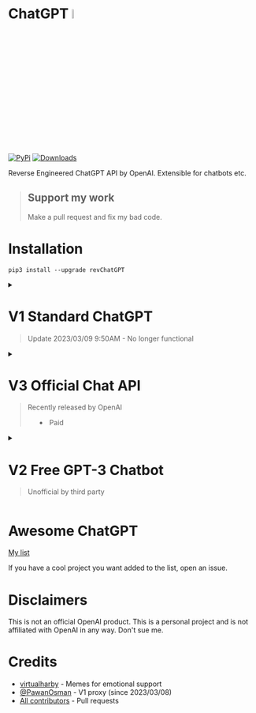 # ChatGPT <img src="https://github.com/acheong08/ChatGPT/blob/main/logo.png?raw=true" width="7%"></img>

[![PyPi](https://img.shields.io/pypi/v/revChatGPT.svg)](https://pypi.python.org/pypi/revChatGPT)
[![Downloads](https://static.pepy.tech/badge/revchatgpt)](https://pypi.python.org/pypi/revChatGPT)

Reverse Engineered ChatGPT API by OpenAI. Extensible for chatbots etc.

> ## Support my work
> Make a pull request and fix my bad code.

# Installation
`pip3 install --upgrade revChatGPT`

<details>

<summary>

# V1 Standard ChatGPT
> Update 2023/03/09 9:50AM - No longer functional

</summary>

## Configuration

1. Create account on [OpenAI's ChatGPT](https://chat.openai.com/)
2. Save your email and password

### Authentication method: (Choose 1)
#### - Email/Password
Not supported for Google/Microsoft accounts
```json
{
  "email": "email",
  "password": "your password"
}
```
#### - Session token
Comes from cookies on chat.openai.com as "__Secure-next-auth.session-token"

```json
{
  "session_token": "..."
}
```
#### - Access token
https://chat.openai.com/api/auth/session
```json
{
  "access_token": "<access_token>"
}
```

#### - Optional configuration:

```json
{
  "conversation_id": "UUID...",
  "parent_id": "UUID...",
  "proxy": "...",
  "paid": false
}
```

3. Save this as `$HOME/.config/revChatGPT/config.json`
4. If you are using Windows, you will need to create an environment variable named ```HOME``` and set it to your home profile for the script to be able to locate the config.json file.

## Usage

### Command line

`python3 -m revChatGPT.V1`

```
        ChatGPT - A command-line interface to OpenAI's ChatGPT (https://chat.openai.com/chat)
        Repo: github.com/acheong08/ChatGPT

Type '!help' to show a full list of commands

Logging in...

You:
(Press Esc followed by Enter to finish)
```

The command line interface supports multi-line inputs and allows navigation using arrow keys. Besides, you can also edit history inputs by arrow keys when the prompt is empty. It also completes your input if it finds matched previous prompts. To finish input, press `Esc` and then `Enter` as solely `Enter` itself is used for creating new line in multi-line mode.

Set the environment variable `NO_COLOR` to `true` to disable color output.


### Developer API

#### Basic example (streamed):
```python
from revChatGPT.V1 import Chatbot

chatbot = Chatbot(config={
  "email": "<your email>",
  "password": "<your password>"
})

print("Chatbot: ")
prev_text = ""
for data in chatbot.ask(
    "Hello world",
):
    message = data["message"][len(prev_text) :]
    print(message, end="", flush=True)
    prev_text = data["message"]
print()
```

#### Basic example (single result):

```python
from revChatGPT.V1 import Chatbot

chatbot = Chatbot(config={
  "email": "<your email>",
  "password": "<your password>"
})

prompt = "how many beaches does portugal have?"
response = ""

for data in chatbot.ask(
  prompt
):
    response = data["message"]

print(response)
```
#### All API methods
Refer to the [wiki](https://github.com/acheong08/ChatGPT/wiki/V1) for advanced developer usage.

</details>


<details>

<summary>

# V3 Official Chat API
> Recently released by OpenAI
> - Paid

</summary>

Get API key from https://platform.openai.com/account/api-keys

## Command line
`python3 -m revChatGPT.V3 --api_key <api_key>`

```
 $ python3 -m revChatGPT.V3 -h

    ChatGPT - Official ChatGPT API
    Repo: github.com/acheong08/ChatGPT

Type '!help' to show a full list of commands
Press Esc followed by Enter or Alt+Enter to send a message.

usage: V3.py [-h] --api_key API_KEY [--temperature TEMPERATURE] [--no_stream] [--base_prompt BASE_PROMPT]
             [--proxy PROXY] [--top_p TOP_P] [--reply_count REPLY_COUNT] [--enable-internet]

options:
  -h, --help            show this help message and exit
  --api_key API_KEY     OpenAI API key
  --temperature TEMPERATURE
                        Temperature for response
  --no_stream           Disable streaming
  --base_prompt BASE_PROMPT
                        Base prompt for chatbot
  --proxy PROXY         Proxy address
  --top_p TOP_P         Top p for response
  --reply_count REPLY_COUNT
                        Number of replies for each prompt
  --enable_internet     Allow ChatGPT to access the internet (beta)
  --submit_key SUBMIT_KEY
                        Custom submit key for chatbot. For more information on keys, see:
                        https://python-prompt-toolkit.readthedocs.io/en/stable/pages/advanced_topics/key_bindings.html#list-of-special-keys
```

## Developer API

### Basic example
```python
from revChatGPT.V3 import Chatbot
chatbot = Chatbot(api_key="<api_key>")
chatbot.ask("Hello world")
```

### Streaming example
```python
from revChatGPT.V3 import Chatbot
chatbot = Chatbot(api_key="<api_key>")
for data in chatbot.ask("Hello world"):
    print(data, end="", flush=True)
```

</details>

<details>

<summary>

# V2 Free GPT-3 Chatbot
> Unofficial by third party
</summary>

## Command line
```bash
 $ python3 -m revChatGPT.V2 -h

        ChatGPT - A command-line interface to OpenAI's ChatGPT (https://chat.openai.com/chat)
        Repo: github.com/acheong08/ChatGPT

usage: V2.py [-h] [--proxy PROXY] --api_key API_KEY

options:
  -h, --help         show this help message and exit
  --proxy PROXY      Use a proxy
  --api_key API_KEY  Pawans API key. Get it from https://discord.pawan.krd in #Bot (required)
```

## Developer API

```python
from revChatGPT.V2 import Chatbot

async def main():
  async for line in chatbot.ask(prompt="Hello world"):
    print(line["choices"][0]["text"], flush=True)

import asyncio
asyncio.run(main())
```

More details in wiki.

</details>


# Awesome ChatGPT

[My list](https://github.com/stars/acheong08/lists/awesome-chatgpt)

If you have a cool project you want added to the list, open an issue.

# Disclaimers

This is not an official OpenAI product. This is a personal project and is not affiliated with OpenAI in any way. Don't sue me.

# Credits

- [virtualharby](https://twitter.com/virtualharby) - Memes for emotional support
- [@PawanOsman](https://github.com/PawanOsman/) - V1 proxy (since 2023/03/08)
- [All contributors](https://github.com/acheong08/ChatGPT/graphs/contributors) - Pull requests

